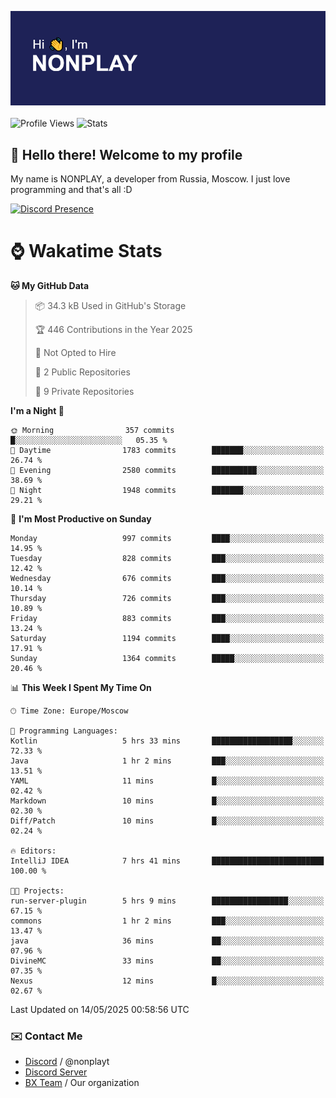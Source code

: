 ![Discord Presence](./header.png)
<br></br>
![Profile Views](https://komarev.com/ghpvc/?username=NONPLAYT&color=blue&style=for-the-badge)
![Stats](https://img.shields.io/badge/0%25-OPTIMIZED-orange?style=for-the-badge)


## :wave: Hello there! Welcome to my profile

My name is NONPLAY, a developer from Russia, Moscow. I just love programming and that's all :D

[![Discord Presence](https://lanyard.cnrad.dev/api/597087584090587177?showDisplayName=true)](https://discord.com/users/597087584090587177) 

# ⌚ Wakatime Stats

<!--START_SECTION:waka-->
**🐱 My GitHub Data** 

> 📦 34.3 kB Used in GitHub's Storage 
 > 
> 🏆 446 Contributions in the Year 2025
 > 
> 🚫 Not Opted to Hire
 > 
> 📜 2 Public Repositories 
 > 
> 🔑 9 Private Repositories 
 > 
**I'm a Night 🦉** 

```text
🌞 Morning                357 commits         █░░░░░░░░░░░░░░░░░░░░░░░░   05.35 % 
🌆 Daytime                1783 commits        ███████░░░░░░░░░░░░░░░░░░   26.74 % 
🌃 Evening                2580 commits        ██████████░░░░░░░░░░░░░░░   38.69 % 
🌙 Night                  1948 commits        ███████░░░░░░░░░░░░░░░░░░   29.21 % 
```
📅 **I'm Most Productive on Sunday** 

```text
Monday                   997 commits         ████░░░░░░░░░░░░░░░░░░░░░   14.95 % 
Tuesday                  828 commits         ███░░░░░░░░░░░░░░░░░░░░░░   12.42 % 
Wednesday                676 commits         ███░░░░░░░░░░░░░░░░░░░░░░   10.14 % 
Thursday                 726 commits         ███░░░░░░░░░░░░░░░░░░░░░░   10.89 % 
Friday                   883 commits         ███░░░░░░░░░░░░░░░░░░░░░░   13.24 % 
Saturday                 1194 commits        ████░░░░░░░░░░░░░░░░░░░░░   17.91 % 
Sunday                   1364 commits        █████░░░░░░░░░░░░░░░░░░░░   20.46 % 
```


📊 **This Week I Spent My Time On** 

```text
🕑︎ Time Zone: Europe/Moscow

💬 Programming Languages: 
Kotlin                   5 hrs 33 mins       ██████████████████░░░░░░░   72.33 % 
Java                     1 hr 2 mins         ███░░░░░░░░░░░░░░░░░░░░░░   13.51 % 
YAML                     11 mins             █░░░░░░░░░░░░░░░░░░░░░░░░   02.42 % 
Markdown                 10 mins             █░░░░░░░░░░░░░░░░░░░░░░░░   02.30 % 
Diff/Patch               10 mins             █░░░░░░░░░░░░░░░░░░░░░░░░   02.24 % 

🔥 Editors: 
IntelliJ IDEA            7 hrs 41 mins       █████████████████████████   100.00 % 

🐱‍💻 Projects: 
run-server-plugin        5 hrs 9 mins        █████████████████░░░░░░░░   67.15 % 
commons                  1 hr 2 mins         ███░░░░░░░░░░░░░░░░░░░░░░   13.47 % 
java                     36 mins             ██░░░░░░░░░░░░░░░░░░░░░░░   07.96 % 
DivineMC                 33 mins             ██░░░░░░░░░░░░░░░░░░░░░░░   07.35 % 
Nexus                    12 mins             █░░░░░░░░░░░░░░░░░░░░░░░░   02.67 % 
```


 Last Updated on 14/05/2025 00:58:56 UTC
<!--END_SECTION:waka-->

### ✉️ Contact Me

- [Discord](https://discord.com/users/597087584090587177) / @nonplayt
- [Discord Server](https://discord.gg/qNyybSSPm5)
- [BX Team](https://github.com/BX-Team) / Our organization

